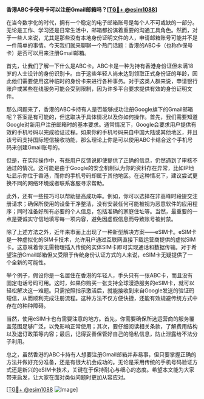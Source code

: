 **香港ABC卡保号卡可以注册Gmail邮箱吗？[[TG💪+ @esim1088](https://t.me/s/esim1088)]**

在当今数字化的时代，拥有一个稳定的电子邮箱账号是每个人不可或缺的一部分。无论是工作、学习还是日常生活中，邮箱都扮演着重要的沟通工具角色。然而，对于一些人来说，尤其是那些没有本地身份证明文件的人，申请邮箱账号可能并不是一件简单的事情。今天我们就来聊聊一个热门话题：香港的ABC卡（也称作保号卡）是否可以用来注册Gmail邮箱。

首先，让我们了解一下什么是ABC卡。ABC卡是一种为持有香港身份证但未满18岁的人士设计的身份识别卡。由于这些年轻人尚未达到领取正式身份证的年龄，因此他们需要使用这种临时的身份卡来进行各种事务。对于这类人群来说，申请银行账户或某些在线服务可能会受到限制，因为许多平台要求提供有效的身份证明文件。

那么问题来了，香港的ABC卡持有人是否能够成功注册Google旗下的Gmail邮箱呢？答案是有可能的，但这取决于具体情况以及你如何操作。首先，我们需要知道Google对新用户注册邮箱时的基本要求。通常情况下，Google会要求用户提供有效的手机号码以完成验证过程。如果你的手机号码来自中国大陆或其他地区，并且该号码支持国际短信接收功能，那么理论上你是可以使用ABC卡结合这个手机号码来创建Gmail账号的。

但是，在实际操作中，有些用户反馈说即使提供了正确的信息，仍然遇到了审核不通过的情况。这可能是由于Google的安全机制认为你的资料存在异常，比如IP地址显示你位于香港，而你的手机号码却属于其他地区。在这种情况下，建议尝试更换不同的网络环境或者联系客服寻求帮助。

此外，还有一些技巧可以帮助提高成功率。例如，你可以选择在非高峰时段提交注册请求；确保所使用的设备干净整洁，没有安装任何可能被视为恶意软件的应用程序；同时准备好所有必要的个人信息，包括准确的家庭住址等。当然，最重要的一点是要诚实守信地填写每一项内容，避免因虚假信息而导致账号被封禁。

除了上述方法之外，近年来市面上出现了一种新型解决方案——eSIM卡。eSIM卡是一种虚拟化的SIM卡技术，允许用户通过互联网直接下载运营商提供的虚拟SIM卡。这意味着你无需物理插入传统的实体SIM卡即可实现通话和数据传输。对于希望注册Gmail邮箱但又受限于传统身份认证方式的人来说，eSIM卡无疑提供了一个全新的可能性。

举个例子，假设你是一名居住在香港的年轻人，手头只有一张ABC卡，而且没有固定电话号码可用。这时，如果你购买一张支持全球漫游服务的eSIM卡，就可以轻松解决这一难题。只需按照指示激活后，就能接收到来自Google发送的验证码短信，从而顺利完成注册流程。这种方法不仅方便快捷，还能有效规避传统方式中存在的种种障碍。

当然，使用eSIM卡也有需要注意的地方。首先，你需要确保所选运营商的服务覆盖范围足够广泛，以免影响正常使用；其次，要仔细阅读相关条款，了解费用结构以及退订政策等内容；最后，记得妥善保管好自己的隐私信息，防止泄露给不法分子利用。

总之，虽然香港的ABC卡持有人想要注册Gmail邮箱并非易事，但只要掌握正确的方法并做好充分准备，还是有很大机会成功的。无论是采用传统的手机号码验证方式还是新兴的eSIM卡技术，关键在于保持耐心与细心的态度。希望本文能为大家带来启发，让大家在面对类似问题时更加从容应对。

[[TG💪+ @esim1088](https://t.me/s/esim1088) ![Image](https://i.postimg.cc/4NQfJmqS/Snipaste-2025-05-13-00-14-12.png)]